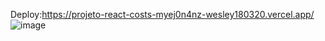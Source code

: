 Deploy:https://projeto-react-costs-myej0n4nz-wesley180320.vercel.app/
![image](https://user-images.githubusercontent.com/66452151/178151969-b5e27719-7a33-440a-acd2-edf71214d858.png)
